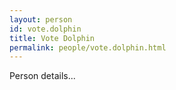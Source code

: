 ```yaml
---
layout: person
id: vote.dolphin
title: Vote Dolphin
permalink: people/vote.dolphin.html
---
```


Person details...